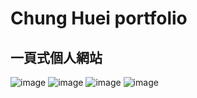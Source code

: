 # Chung Huei portfolio

## 一頁式個人網站

![image](https://user-images.githubusercontent.com/94787081/160981696-5e6c22e2-fb8a-4be7-814f-2d2a40a26453.png)
![image](https://user-images.githubusercontent.com/94787081/160981792-647bbe03-254d-4995-b791-c26b81af9d09.png)
![image](https://user-images.githubusercontent.com/94787081/160981810-6bd4aec5-929c-45b4-8db1-239746082ce9.png)
![image](https://user-images.githubusercontent.com/94787081/160981841-cadf9591-9266-4434-8ad8-6f4e0ce3d207.png)
